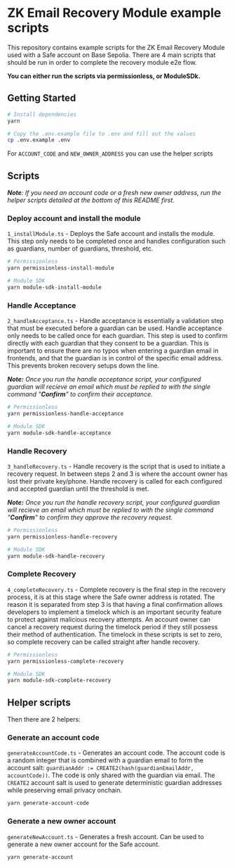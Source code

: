 # ZK Email Recovery Module example scripts

This repository contains example scripts for the ZK Email Recovery Module used with a Safe account on Base Sepolia. There are 4 main scripts that should be run in order to complete the recovery module e2e flow.

**You can either run the scripts via permissionless, or ModuleSDk.**

## Getting Started

```bash
# Install dependencies
yarn
```

```bash
# Copy the .env.example file to .env and fill out the values
cp .env.example .env
```

For `ACCOUNT_CODE` and `NEW_OWNER_ADDRESS` you can use the helper scripts

## Scripts

_**Note**: If you need an account code or a fresh new owner address, run the helper scripts detailed at the bottom of this README first._

### Deploy account and install the module

`1_installModule.ts` - Deploys the Safe account and installs the module. This step only needs to be completed once and handles configuration such as guardians, number of guardians, threshold, etc.

```bash
# Permissionless
yarn permissionless-install-module

# Module SDK
yarn module-sdk-install-module
```

### Handle Acceptance

`2_handleAcceptance.ts` - Handle acceptance is essentially a validation step that must be executed before a guardian can be used. Handle acceptance only needs to be called once for each guardian. This step is used to confirm directly with each guardian that they consent to be a guardian. This is important to ensure there are no typos when entering a guardian email in frontends, and that the guardian is in control of the specific email address. This prevents broken recovery setups down the line.

_**Note:** Once you run the handle acceptance script, your configured guardian will recieve an email which must be replied to with the single command "**Confirm**" to confirm their acceptance._

```bash
# Permissionless
yarn permissionless-handle-acceptance

# Module SDK
yarn module-sdk-handle-acceptance
```

### Handle Recovery

`3_handleRecovery.ts` - Handle recovery is the script that is used to initiate a recovery request. In between steps 2 and 3 is where the account owner has lost their private key/phone. Handle recovery is called for each configured and accepted guardian until the threshold is met.

_**Note:** Once you run the handle recovery script, your configured guardian will recieve an email which must be replied to with the single command "**Confirm**" to confirm they approve the recovery request._

```bash
# Permissionless
yarn permissionless-handle-recovery

# Module SDK
yarn module-sdk-handle-recovery
```

### Complete Recovery

`4_completeRecovery.ts` - Complete recovery is the final step in the recovery process, it is at this stage where the Safe owner address is rotated. The reason it is separated from step 3 is that having a final confirmation allows developers to implement a timelock which is an important security feature to protect against malicious recovery attempts. An account owner can cancel a recovery request during the timelock period if they still possess their method of authentication. The timelock in these scripts is set to zero, so complete recovery can be called straight after handle recovery.

```bash
# Permissionless
yarn permissionless-complete-recovery

# Module SDK
yarn module-sdk-complete-recovery
```

## Helper scripts

Then there are 2 helpers:

### Generate an account code

`generateAccountCode.ts` - Generates an account code. The account code is a random integer that is combined with a guardian email to form the account salt: `guardianAddr := CREATE2(hash(guardianEmailAddr, accountCode))`. The code is only shared with the guardian via email. The `CREATE2` account salt is used to generate deterministic guardian addresses while preserving email privacy onchain.

```bash
yarn generate-account-code
```

### Generate a new owner account

`generateNewAccount.ts` - Generates a fresh account. Can be used to generate a new owner account for the Safe account.

```bash
yarn generate-account
```
